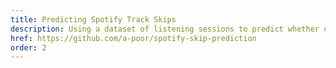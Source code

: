 ```yaml
---
title: Predicting Spotify Track Skips
description: Using a dataset of listening sessions to predict whether or not a user would skip a given track.
href: https://github.com/a-poor/spotify-skip-prediction
order: 2
---
```

